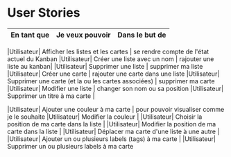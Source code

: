 # User Stories

|En tant que|Je veux pouvoir                                                | Dans le but de              |
|---|---|---|


|Utilisateur| Afficher les listes et les cartes                             | se rendre compte de l'état actuel du Kanban
|Utilisateur| Créer une liste avec un nom                                   | rajouter une liste au kanban|
|Utilisateur| Supprimer une liste                                           | supprimer ma liste
|Utilisateur| Créer une carte                                                | rajouter une carte dans une liste
|Utilisateur| Supprimer une carte (et la ou les cartes associées)           | supprimer ma carte
|Utilisateur| Modifier une liste                                            | changer son nom ou sa position
|Utilisateur| Supprimer un titre à ma carte                                 |

|Utilisateur| Ajouter une couleur à ma carte                                | pour pouvoir visualiser comme je le souhaite
|Utilisateur| Modifier la couleur                                           |
|Utilisateur| Choisir la position de ma carte dans la liste                 |
|Utilisateur| Modifier la position de ma carte dans la liste                |
|Utilisateur| Déplacer ma carte d'une liste à une autre                     |
|Utilisateur| Ajouter un ou plusieurs labels (tags) à ma carte              |
|Utilisateur| Supprimer un ou plusieurs labels à ma carte

